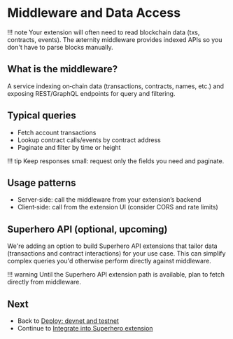 # Middleware and Data Access

!!! note
    Your extension will often need to read blockchain data (txs, contracts, events). The æternity middleware provides indexed APIs so you don't have to parse blocks manually.

## What is the middleware?
A service indexing on‑chain data (transactions, contracts, names, etc.) and exposing REST/GraphQL endpoints for query and filtering.

## Typical queries
- Fetch account transactions
- Lookup contract calls/events by contract address
- Paginate and filter by time or height

!!! tip
    Keep responses small: request only the fields you need and paginate.

## Usage patterns
- Server‑side: call the middleware from your extension’s backend
- Client‑side: call from the extension UI (consider CORS and rate limits)

## Superhero API (optional, upcoming)
We're adding an option to build Superhero API extensions that tailor data (transactions and contract interactions) for your use case. This can simplify complex queries you'd otherwise perform directly against middleware.

!!! warning
    Until the Superhero API extension path is available, plan to fetch directly from middleware.

## Next
- Back to [Deploy: devnet and testnet](./07-deploy-devnet-and-testnet.md)
- Continue to [Integrate into Superhero extension](./08-integrate-into-superhero-extension.md)
